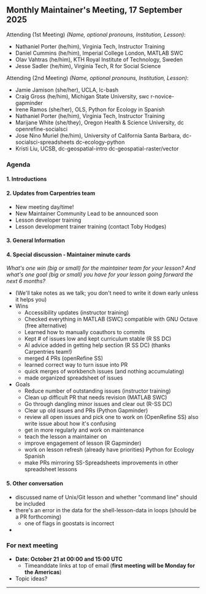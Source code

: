 ## Monthly Maintainer's Meeting, 17 September 2025

Attending (1st Meeting) *(Name, optional pronouns, Institution, Lesson)*: 

- Nathaniel Porter (he/him), Virginia Tech, Instructor Training
- Daniel Cummins (he/him), Imperial College London, MATLAB SWC
- Olav Vahtras (he/him), KTH Royal Institute of Technology, Sweden
- Jesse Sadler (he/him), Virginia Tech, R for Social Science



Attending (2nd Meeting) *(Name, optional pronouns, Institution, Lesson)*: 

- Jamie Jamison (she/her), UCLA, lc-bash
- Craig Gross (he/him), Michigan State University, swc r-novice-gapminder
- Irene Ramos (she/her), OLS, Python for Ecology in Spanish
- Nathaniel Porter (he/him), Virginia Tech, Instructor Training
- Marijane White (she/they), Oregon Health & Science University, dc openrefine-socialsci
- Jose Nino Muriel (he/him), University of California Santa Barbara, dc-socialsci-spreadsheets dc-ecology-python
- Kristi Liu, UCSB, dc-geospatial-intro dc-geospatial-raster/vector


### Agenda

#### 1. Introductions

#### 2. Updates from Carpentries team

- New meeting day/time!
- New Maintainer Community Lead to be announced soon
- Lesson developer training
- Lesson development trainer training (contact Toby Hodges)


#### 3. General Information
 


#### 4. Special discussion - Maintainer minute cards
*What's one win (big or small) for the maintainer team for your lesson? And what's one goal (big or small) you have for your lesson going forward the next 6 months?*

- (We'll take notes as we talk; you don't need to write it down early unless it helps you)
- Wins
    - Accessibility updates (instructor training)
    - Checked everything in MATLAB (SWC) compatible with GNU Octave (free alternative)
    - Learned how to manually coauthors to commits
    - Kept # of issues low and kept curriculum stable (R SS DC)
    - AI advice added in getting help section (R SS DC) (thanks Carpentries team!)
    - merged 4 PRs (openRefine SS)
    - learned correct way to turn issue into PR
    - quick merges of workbench issues (and nothing accumulating)
    - made organized spreadsheet of issues
- Goals
    - Reduce number of outstanding issues (instructor training)
    - Clean up difficult PR that needs revision (MATLAB SWC)
    - Go through dangling minor issues and clear out (R-SS DC)
    - Clear up old issues and PRs (Python Gapminder)
    - review all open issues and pick one to work on (OpenRefine SS) also write issue about how it's confusing
    - get in more regularly and work on maintenance
    - teach the lesson a maintainer on
    - improve engagement of lesson (R Gapminder)
    - work on lesson refresh (already have priorities) Python for Ecology Spanish
    - make PRs mirroring SS-Spreadsheets improvements in other spreadsheet lessons


#### 5. Other conversation

- discussed name of Unix/Git lesson and whether "command line" should be included
- there's an error in the data for the shell-lesson-data in loops (should be a PR forthcoming)
    - one of flags in goostats is incorrect
- 

### For next meeting

- **Date: October 21 at 00:00 and 15:00 UTC**
    - Timeanddate links at top of email (**first meeting will be Monday for the Americas**)
- Topic ideas?





-----
